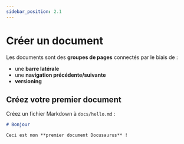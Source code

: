 ```yaml
---
sidebar_position: 2.1
---
```


# Créer un document

Les documents sont des **groupes de pages** connectés par le biais de :

- une **barre latérale**
- une **navigation précédente/suivante**
- **versioning**

## Créez votre premier document

Créez un fichier Markdown à `docs/hello.md` :

```md title="docs/hello.md"
# Bonjour

Ceci est mon **premier document Docusaurus** !